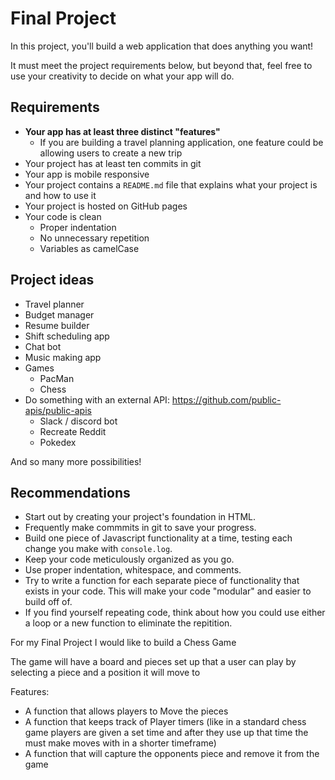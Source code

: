 # Final Project

In this project, you'll build a web application that does anything you want!

It must meet the project requirements below, but beyond that, feel free to use your creativity to decide on what your app will do.

## Requirements

- **Your app has at least three distinct "features"**
  - If you are building a travel planning application, one feature could be allowing users to create a new trip
- Your project has at least ten commits in git
- Your app is mobile responsive
- Your project contains a `README.md` file that explains what your project is and how to use it
- Your project is hosted on GitHub pages
- Your code is clean
  - Proper indentation
  - No unnecessary repetition
  - Variables as camelCase

## Project ideas

- Travel planner
- Budget manager
- Resume builder
- Shift scheduling app
- Chat bot
- Music making app
- Games
  - PacMan
  - Chess
- Do something with an external API: https://github.com/public-apis/public-apis
  - Slack / discord bot
  - Recreate Reddit
  - Pokedex

And so many more possibilities!

## Recommendations

- Start out by creating your project's foundation in HTML.
- Frequently make commmits in git to save your progress.
- Build one piece of Javascript functionality at a time, testing each change you make with `console.log`.
- Keep your code meticulously organized as you go.
- Use proper indentation, whitespace, and comments.
- Try to write a function for each separate piece of functionality that exists in your code. This will make your code "modular" and easier to build off of.
- If you find yourself repeating code, think about how you could use either a loop or a new function to eliminate the repitition.

For my Final Project I would like to build a Chess Game

The game will have a board and pieces set up that a user can play by selecting a piece and a position it will move to

Features:

- A function that allows players to Move the pieces
- A function that keeps track of Player timers (like in a standard chess game players are given a set time and after they use up that time the must make moves with in a shorter timeframe)
- A function that will capture the opponents piece and remove it from the game
